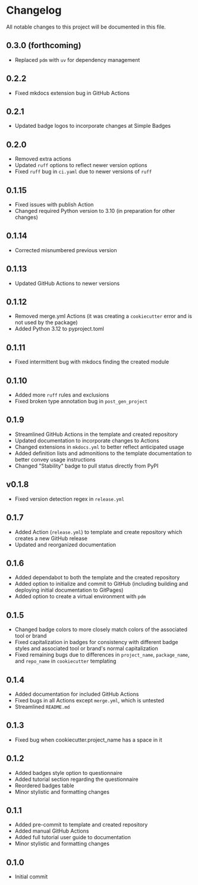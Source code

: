 # Changelog

All notable changes to this project will be documented in this file.

<!-- insertion marker -->

## 0.3.0 (forthcoming)

  * Replaced `pdm` with `uv` for dependency management

## 0.2.2

  * Fixed mkdocs extension bug in GitHub Actions

## 0.2.1

  * Updated badge logos to incorporate changes at Simple Badges

## 0.2.0

  * Removed extra actions
  * Updated `ruff` options to reflect newer version options
  * Fixed `ruff` bug in `ci.yaml` due to newer versions of `ruff`

## 0.1.15

* Fixed issues with publish Action
* Changed required Python version to 3.10 (in preparation for other changes)

## 0.1.14

* Corrected misnumbered previous version

## 0.1.13

* Updated GitHub Actions to newer versions

## 0.1.12

* Removed merge.yml Actions (it was creating a `cookiecutter` error and is not
  used by the package)
* Added Python 3.12 to pyproject.toml

## 0.1.11

* Fixed intermittent bug with mkdocs finding the created module

## 0.1.10

* Added more `ruff` rules and exclusions
* Fixed broken type annotation bug in `post_gen_project`

## 0.1.9

* Streamlined GitHub Actions in the template and created repository
* Updated documentation to incorporate changes to Actions
* Changed extensions in `mkdocs.yml` to better reflect anticipated usage
* Added definition lists and admonitions to the template documentation to better
  convey usage instructions
* Changed "Stability" badge to pull status directly from PyPI

## v0.1.8

* Fixed version detection regex in `release.yml`

## 0.1.7

* Added Action (`release.yml`) to template and create repository which creates a
  new GitHub release
* Updated and reorganized documentation

## 0.1.6

* Added dependabot to both the template and the created repository
* Added option to initialize and commit to GitHub (including building and
  deploying initial documentation to GitPages)
* Added option to create a virtual environment with `pdm`

## 0.1.5

* Changed badge colors to more closely match colors of the associated tool or brand
* Fixed capitalization in badges for consistency with different badge styles and
  associated tool or brand's normal capitalization
* Fixed remaining bugs due to differences in `project_name`, `package_name`, and
  `repo_name` in `cookiecutter` templating

## 0.1.4

* Added documentation for included GitHub Actions
* Fixed bugs in all Actions except `merge.yml`, which is untested
* Streamlined `README.md`

## 0.1.3

* Fixed bug when cookiecutter.project_name has a space in it

## 0.1.2

* Added badges style option to questionnaire
* Added tutorial section regarding the questionnaire
* Reordered badges table
* Minor stylistic and formatting changes

## 0.1.1

* Added pre-commit to template and created repository
* Added manual GitHub Actions
* Added full tutorial user guide to documentation
* Minor stylistic and formatting changes

## 0.1.0

* Initial commit
